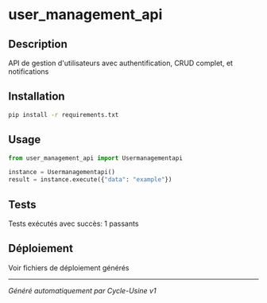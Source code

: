 # user_management_api

## Description
API de gestion d'utilisateurs avec authentification, CRUD complet, et notifications

## Installation
```bash
pip install -r requirements.txt
```

## Usage
```python
from user_management_api import Usermanagementapi

instance = Usermanagementapi()
result = instance.execute({"data": "example"})
```

## Tests
Tests exécutés avec succès: 1 passants

## Déploiement
Voir fichiers de déploiement générés

---
*Généré automatiquement par Cycle-Usine v1*
